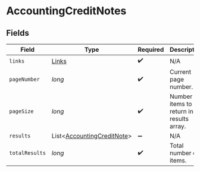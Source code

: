 # AccountingCreditNotes


## Fields

| Field                                                                     | Type                                                                      | Required                                                                  | Description                                                               |
| ------------------------------------------------------------------------- | ------------------------------------------------------------------------- | ------------------------------------------------------------------------- | ------------------------------------------------------------------------- |
| `links`                                                                   | [Links](../../models/shared/Links.md)                                     | :heavy_check_mark:                                                        | N/A                                                                       |
| `pageNumber`                                                              | *long*                                                                    | :heavy_check_mark:                                                        | Current page number.                                                      |
| `pageSize`                                                                | *long*                                                                    | :heavy_check_mark:                                                        | Number of items to return in results array.                               |
| `results`                                                                 | List<[AccountingCreditNote](../../models/shared/AccountingCreditNote.md)> | :heavy_minus_sign:                                                        | N/A                                                                       |
| `totalResults`                                                            | *long*                                                                    | :heavy_check_mark:                                                        | Total number of items.                                                    |